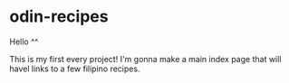 # odin-recipes
Hello ^^

This is my first every project!
I'm gonna make a main index page that will havel links to a few filipino recipes.